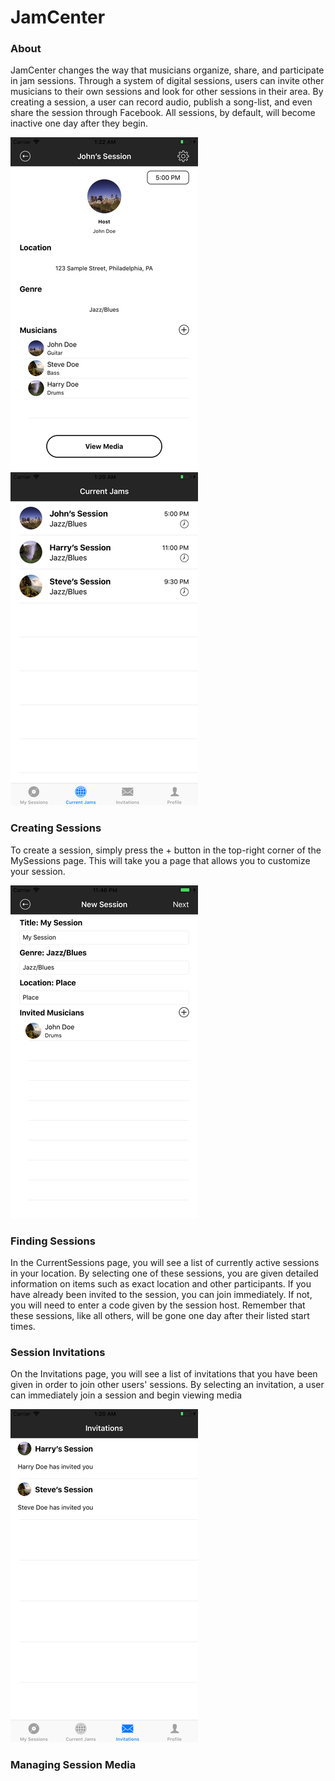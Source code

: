 # JamCenter

### About

JamCenter changes the way that musicians organize, share, and participate in jam sessions. Through a system of digital sessions, users can invite other musicians to their own sessions and look for other sessions in their area. By creating a session, a user can record audio, publish a song-list, and even share the session through Facebook. All sessions, by default, will become inactive one day after they begin.

![CurrentSession](Screenshots/Small/iPhoneCurrentSessionSmall.png) ![CurrentSessions](Screenshots/Small/iPhoneCurrentSessionsSmall.png)

### Creating Sessions

To create a session, simply press the + button in the top-right corner of the MySessions page. This will take you a page that allows you to customize your session.

![NewSession](Screenshots/Small/iPhoneNewSessionSmall.png)

### Finding Sessions

In the CurrentSessions page, you will see a list of currently active sessions in your location. By selecting one of these sessions, you are given detailed information on items such as exact location and other participants. If you have already been invited to the session, you can join immediately. If not, you will need to enter a code given by the session host. Remember that these sessions, like all others, will be gone one day after their listed start times.

### Session Invitations

On the Invitations page, you will see a list of invitations that you have been given in order to join other users' sessions. By selecting an invitation, a user can immediately join a session and begin viewing media

![Invitations](Screenshots/Small/iPhoneInvitationsSmall.png)

### Managing Session Media

